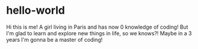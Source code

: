 # hello-world

Hi this is me! A girl living in Paris and has now 0 knowledge of coding!
But I'm glad to learn and explore new things in life, so we knows?!
Maybe in a 3 years I'm gonna be a master of coding!

